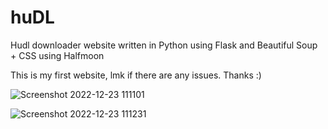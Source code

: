 # huDL
Hudl downloader website written in Python using Flask and Beautiful Soup + CSS using Halfmoon

This is my first website, lmk if there are any issues. Thanks :)

![Screenshot 2022-12-23 111101](https://user-images.githubusercontent.com/47301963/209365756-cede8c93-fe34-4dc7-ba2e-514893acb674.png)

![Screenshot 2022-12-23 111231](https://user-images.githubusercontent.com/47301963/209365763-0bac4554-ccd6-4d8c-809e-0ae95ca1115f.png)
